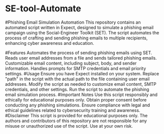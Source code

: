 # SE-tool-Automate


#Phishing Email Simulation Automation
This repository contains an automated script written in Expect, designed to simulate a phishing email campaign using the Social-Engineer Toolkit (SET). The script automates the process of crafting and sending phishing emails to multiple recipients, enhancing cyber awareness and education.

#Features
Automates the process of sending phishing emails using SET.
Reads user email addresses from a file and sends tailored phishing emails.
Customizable email content, including subject, body, and sender information.
Handles prompts for SMTP credentials and email priority settings.
#Usage
Ensure you have Expect installed on your system.
Replace "path" in the script with the actual path to the file containing user email addresses.
Modify the script as needed to customize email content, SMTP credentials, and other settings.
Run the script to automate the phishing email simulation process.
#Important Notes
Use this script responsibly and ethically for educational purposes only.
Obtain proper consent before conducting any phishing simulations.
Ensure compliance with legal and ethical guidelines related to cybersecurity training and awareness.
#Disclaimer
This script is provided for educational purposes only. The authors and contributors of this repository are not responsible for any misuse or unauthorized use of the script. Use at your own risk.

